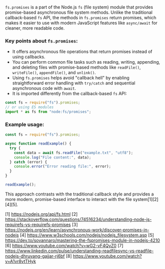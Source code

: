 `fs.promises` is a part of the Node.js `fs` (file system) module that provides promise-based asynchronous file system
methods. Unlike the traditional callback-based `fs` API, the methods in `fs.promises` return promises, which makes it easier
to use with modern JavaScript features like `async/await` for cleaner, more readable code.

### Key points about `fs.promises`:

- It offers asynchronous file operations that return promises instead of using callbacks.
- You can perform common file tasks such as reading, writing, appending, and deleting files with promise-based methods like
  `readFile()`, `writeFile()`, `appendFile()`, and `unlink()`.
- Using `fs.promises` helps avoid "callback hell" by enabling straightforward error handling with `try/catch` and sequential
  asynchronous code with `await`.
- It is imported differently from the callback-based `fs` API:

```js
const fs = require("fs").promises;
// or using ES modules
import * as fs from "node:fs/promises";
```

### Example usage:

```js
const fs = require("fs").promises;

async function readExample() {
  try {
    const data = await fs.readFile("example.txt", "utf8");
    console.log("File content:", data);
  } catch (error) {
    console.error("Error reading file:", error);
  }
}

readExample();
```

This approach contrasts with the traditional callback style and provides a more modern, promise-based interface to interact
with the file system[1][2][4][5].

[1] https://nodejs.org/api/fs.html [2]
https://stackoverflow.com/questions/74516234/understanding-node-js-requirefs-vs-requirefs-promises [3]
https://nodejs.org/en/learn/asynchronous-work/discover-promises-in-nodejs [4]
https://www.w3schools.com/nodejs/nodejs_filesystem.asp [5]
https://dev.to/sovannaro/mastering-the-fspromises-module-in-nodejs-4210 [6] https://www.youtube.com/watch?v=wG2-vF4QyZ0 [7]
https://www.linkedin.com/pulse/understanding-readfilesync-vs-readfile-nodejs-dhruvang-gajjar-rj6bf [8]
https://www.youtube.com/watch?v=A1vr8vtTHyk

